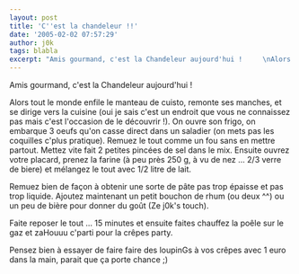 ```yaml
---
layout: post
title: 'C''est la chandeleur !!'
date: '2005-02-02 07:57:29'
author: j0k
tags: blabla
excerpt: "Amis gourmand, c'est la Chandeleur aujourd'hui !     \nAlors tout le monde enfile le manteau de cuisto, remonte ses manches, et se dirige vers la cuisine (oui je sais c'est un endroit que vous ne connaissez pas mais c'est l'occasion de le découvrir !). On ouvre son frigo, on embarque 3 oeufs qu'on casse direct dans un saladier (on mets pas les coquilles c'plus      …"
---
```


Amis gourmand, c'est la Chandeleur aujourd'hui !

Alors tout le monde enfile le manteau de cuisto, remonte ses manches, et se dirige vers la cuisine (oui je sais c'est un endroit que vous ne connaissez pas mais c'est l'occasion de le découvrir !). On ouvre son frigo, on embarque 3 oeufs qu'on casse direct dans un saladier (on mets pas les coquilles c'plus pratique). Remuez le tout comme un fou sans en mettre partout. Mettez vite fait 2 petites pincées de sel dans le mix. Ensuite ouvrez votre placard, prenez la farine (à peu près 250 g, à vu de nez ... 2/3 verre de biere) et mélangez le tout avec 1/2 litre de lait.

Remuez bien de façon à obtenir une sorte de pâte pas trop épaisse et pas trop liquide.   Ajoutez maintenant un petit bouchon de rhum (ou deux ^^) ou un peu de bière pour donner du goût (Ze j0k's touch).

Faite reposer le tout ... 15 minutes et ensuite faites chauffez la poêle sur le gaz et zaHouuu c'parti pour la crêpes party.

Pensez bien à essayer de faire faire des loupinGs à vos crêpes avec 1 euro dans la main, parait que ça porte chance ;)
